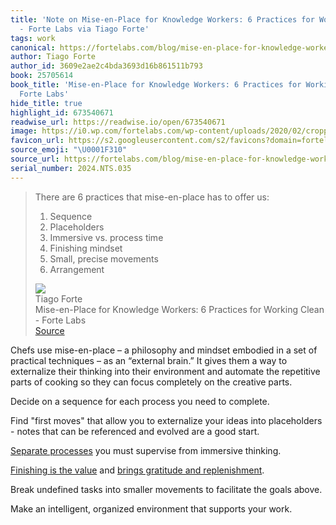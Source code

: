 ```yaml
---
title: 'Note on Mise-en-Place for Knowledge Workers: 6 Practices for Working Clean
  - Forte Labs via Tiago Forte'
tags: work
canonical: https://fortelabs.com/blog/mise-en-place-for-knowledge-workers/
author: Tiago Forte
author_id: 3609e2ae2c4bda3693d16b861511b793
book: 25705614
book_title: 'Mise-en-Place for Knowledge Workers: 6 Practices for Working Clean -
  Forte Labs'
hide_title: true
highlight_id: 673540671
readwise_url: https://readwise.io/open/673540671
image: https://i0.wp.com/fortelabs.com/wp-content/uploads/2020/02/cropped-cropped-Icon_Red-1.png?fit=192%2C192&ssl=1
favicon_url: https://s2.googleusercontent.com/s2/favicons?domain=fortelabs.com
source_emoji: "\U0001F310"
source_url: https://fortelabs.com/blog/mise-en-place-for-knowledge-workers/#:~:text=There%20are%206,6.%20Arrangement
serial_number: 2024.NTS.035
---
```

> There are 6 practices that mise-en-place has to offer us:
> 
> 1.  Sequence
> 2.  Placeholders
> 3.  Immersive vs. process time
> 4.  Finishing mindset
> 5.  Small, precise movements
> 6.  Arrangement
> <div class="quoteback-footer"><div class="quoteback-avatar"><img class="mini-favicon" src="https://s2.googleusercontent.com/s2/favicons?domain=fortelabs.com"></div><div class="quoteback-metadata"><div class="metadata-inner"><span style="display:none">FROM:</span><div aria-label="Tiago Forte" class="quoteback-author"> Tiago Forte</div><div aria-label="Mise-en-Place for Knowledge Workers: 6 Practices for Working Clean - Forte Labs" class="quoteback-title"> Mise-en-Place for Knowledge Workers: 6 Practices for Working Clean - Forte Labs</div></div></div><div class="quoteback-backlink"><a target="_blank" aria-label="go to the full text of this quotation" rel="noopener" href="https://fortelabs.com/blog/mise-en-place-for-knowledge-workers/#:~:text=There%20are%206,6.%20Arrangement" class="quoteback-arrow"> Source</a></div></div>

Chefs use mise-en-place – a philosophy and mindset embodied in a set of practical techniques – as an “external brain.” It gives them a way to externalize their thinking into their environment and automate the repetitive parts of cooking so they can focus completely on the creative parts.

Decide on a sequence for each process you need to complete.

Find "first moves" that allow you to externalize your ideas into placeholders - notes that can be referenced and evolved are a good start.

[Separate processes](https://www.joshbeckman.org/notes/497482488) you must supervise from immersive thinking.

[Finishing is the value](https://www.joshbeckman.org/notes/470414314) and [brings gratitude and replenishment](https://www.joshbeckman.org/notes/630689495).

Break undefined tasks into smaller movements to facilitate the goals above.

Make an intelligent, organized environment that supports your work.
